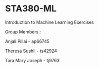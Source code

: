 # STA380-ML

Introduction to Machine Learning Exercises


Group Members : 

Anjali Pillai - ap66745 
                
Theresa Sushil - ts42924      
                
Tara Mary Joseph - tj9763  


                
